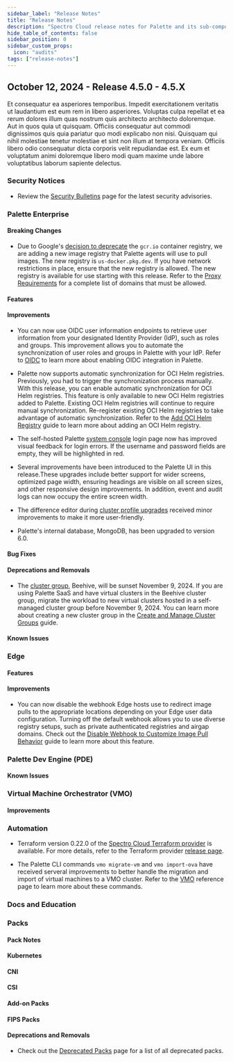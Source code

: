 ```yaml
---
sidebar_label: "Release Notes"
title: "Release Notes"
description: "Spectro Cloud release notes for Palette and its sub-components."
hide_table_of_contents: false
sidebar_position: 0
sidebar_custom_props:
  icon: "audits"
tags: ["release-notes"]
---
```


<ReleaseNotesVersions />

## October 12, 2024 - Release 4.5.0 - 4.5.X

Et consequatur ea asperiores temporibus. Impedit exercitationem veritatis ut laudantium est eum rem in libero
asperiores. Voluptas culpa repellat et ea rerum dolores illum quas nostrum quis architecto architecto doloremque. Aut in
quos quia ut quisquam. Officiis consequatur aut commodi dignissimos quis quia pariatur quo modi explicabo non nisi.
Quisquam qui nihil molestiae tenetur molestiae et sint non illum at tempora veniam. Officiis libero odio consequatur
dicta corporis velit repudiandae est. Ex eum et voluptatum animi doloremque libero modi quam maxime unde labore
voluptatibus laborum sapiente delectus.

### Security Notices

- Review the [Security Bulletins](../security-bulletins/reports/reports.md) page for the latest security advisories.

### Palette Enterprise

#### Breaking Changes

- Due to Google's
  [decision to deprecate](https://cloud.google.com/artifact-registry/docs/transition/transition-from-gcr) the `gcr.io`
  container registry, we are adding a new image registry that Palette agents will use to pull images. The new registry
  is `us-docker.pkg.dev`. If you have network restrictions in place, ensure that the new registry is allowed. The new
  registry is available for use starting with this release. Refer to the
  [Proxy Requirements](../enterprise-version/install-palette/install-palette.md#proxy-requirements) for a complete list
  of domains that must be allowed.

#### Features

#### Improvements

- You can now use OIDC user information endpoints to retrieve user information from your designated Identity Provider
  (IdP), such as roles and groups. This improvement allows you to automate the synchronization of user roles and groups
  in Palette with your IdP. Refer to [OIDC](../user-management/saml-sso/saml-sso.md) to learn more about enabling OIDC
  integration in Palette.

- Palette now supports automatic synchronization for OCI Helm registries. Previously, you had to trigger the
  synchronization process manually. With this release, you can enable automatic synchronization for OCI Helm registries.
  This feature is only available to new OCI Helm registries added to Palette. Existing OCI Helm registries will continue
  to require manual synchronization. Re-register existing OCI Helm registries to take advantage of automatic
  synchronization. Refer to the [Add OCI Helm Registry](../registries-and-packs/registries/oci-registry/add-oci-helm.md)
  guide to learn more about adding an OCI Helm registry.

- The self-hosted Palette [system console](../enterprise-version/system-management/system-management.md#system-console)
  login page now has improved visual feedback for login errors. If the username and password fields are empty, they will
  be highlighted in red.

- Several improvements have been introduced to the Palette UI in this release.These upgrades include better support for
  wider screens, optimized page width, ensuring headings are visible on all screen sizes, and other responsive design
  improvements. In addition, event and audit logs can now occupy the entire screen width.

- The difference editor during
  [cluster profile upgrades](../profiles/cluster-profiles/modify-cluster-profiles/update-cluster-profile.md) received
  minor improvements to make it more user-friendly.

- Palette's internal database, MongoDB, has been upgraded to version 6.0.

#### Bug Fixes

#### Deprecations and Removals

- The [cluster group](../clusters/cluster-groups/cluster-groups.md), Beehive, will be sunset November 9, 2024. If you
  are using Palette SaaS and have virtual clusters in the Beehive cluster group, migrate the workload to new virtual
  clusters hosted in a self-managed cluster group before November 9, 2024. You can learn more about creating a new
  cluster group in the [Create and Manage Cluster Groups](../clusters/cluster-groups/create-cluster-group.md) guide.

#### Known Issues

### Edge

#### Features

#### Improvements

- You can now disable the webhook Edge hosts use to redirect image pulls to the appropriate locations depending on your
  Edge user data configuration. Turning off the default webhook allows you to use diverse registry setups, such as
  private authenticated registries and airgap domains. Check out the
  [Disable Webhook to Customize Image Pull Behavior](../clusters/edge/site-deployment/site-deployment.md) guide to learn
  more about this feature.

### Palette Dev Engine (PDE)

#### Known Issues

### Virtual Machine Orchestrator (VMO)

#### Improvements

### Automation

- Terraform version 0.22.0 of the
  [Spectro Cloud Terraform provider](https://registry.terraform.io/providers/spectrocloud/spectrocloud/latest/docs) is
  available. For more details, refer to the Terraform provider
  [release page](https://github.com/spectrocloud/terraform-provider-spectrocloud/releases).

- The Palette CLI commands `vmo migrate-vm` and `vmo import-ova` have received serveral improvements to better handle
  the migration and import of virtual machines to a VMO cluster. Refer to the
  [VMO](../automation/palette-cli/commands/vmo.md) reference page to learn more about these commands.

### Docs and Education

### Packs

#### Pack Notes

#### Kubernetes

#### CNI

#### CSI

#### Add-on Packs

#### FIPS Packs

#### Deprecations and Removals

- Check out the [Deprecated Packs](../integrations/deprecated-packs.md) page for a list of all deprecated packs.
